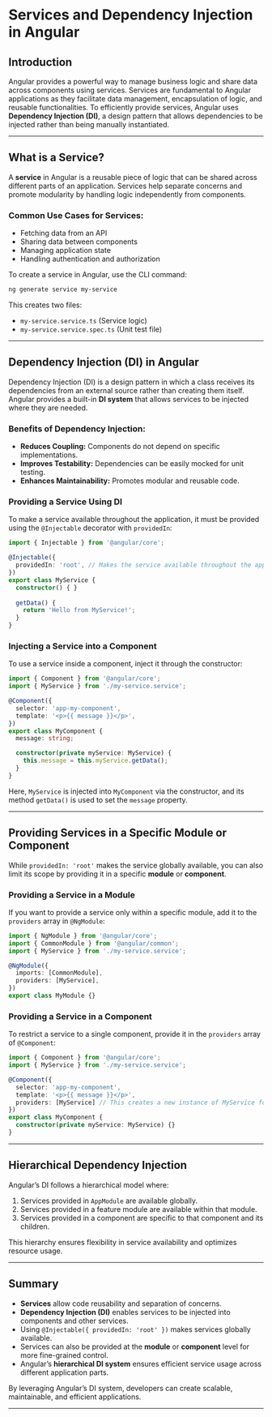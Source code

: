 # Services and Dependency Injection in Angular

## Introduction
Angular provides a powerful way to manage business logic and share data across components using services. Services are fundamental to Angular applications as they facilitate data management, encapsulation of logic, and reusable functionalities. To efficiently provide services, Angular uses **Dependency Injection (DI)**, a design pattern that allows dependencies to be injected rather than being manually instantiated.

---

## What is a Service?
A **service** in Angular is a reusable piece of logic that can be shared across different parts of an application. Services help separate concerns and promote modularity by handling logic independently from components.

### Common Use Cases for Services:
- Fetching data from an API
- Sharing data between components
- Managing application state
- Handling authentication and authorization

To create a service in Angular, use the CLI command:
```sh
ng generate service my-service
```
This creates two files:
- `my-service.service.ts` (Service logic)
- `my-service.service.spec.ts` (Unit test file)

---

## Dependency Injection (DI) in Angular
Dependency Injection (DI) is a design pattern in which a class receives its dependencies from an external source rather than creating them itself. Angular provides a built-in **DI system** that allows services to be injected where they are needed.

### Benefits of Dependency Injection:
- **Reduces Coupling:** Components do not depend on specific implementations.
- **Improves Testability:** Dependencies can be easily mocked for unit testing.
- **Enhances Maintainability:** Promotes modular and reusable code.

### Providing a Service Using DI
To make a service available throughout the application, it must be provided using the `@Injectable` decorator with `providedIn`:

```typescript
import { Injectable } from '@angular/core';

@Injectable({
  providedIn: 'root', // Makes the service available throughout the app
})
export class MyService {
  constructor() { }
  
  getData() {
    return 'Hello from MyService!';
  }
}
```

### Injecting a Service into a Component
To use a service inside a component, inject it through the constructor:

```typescript
import { Component } from '@angular/core';
import { MyService } from './my-service.service';

@Component({
  selector: 'app-my-component',
  template: '<p>{{ message }}</p>',
})
export class MyComponent {
  message: string;

  constructor(private myService: MyService) {
    this.message = this.myService.getData();
  }
}
```

Here, `MyService` is injected into `MyComponent` via the constructor, and its method `getData()` is used to set the `message` property.

---

## Providing Services in a Specific Module or Component
While `providedIn: 'root'` makes the service globally available, you can also limit its scope by providing it in a specific **module** or **component**.

### Providing a Service in a Module
If you want to provide a service only within a specific module, add it to the `providers` array in `@NgModule`:

```typescript
import { NgModule } from '@angular/core';
import { CommonModule } from '@angular/common';
import { MyService } from './my-service.service';

@NgModule({
  imports: [CommonModule],
  providers: [MyService],
})
export class MyModule {}
```

### Providing a Service in a Component
To restrict a service to a single component, provide it in the `providers` array of `@Component`:

```typescript
import { Component } from '@angular/core';
import { MyService } from './my-service.service';

@Component({
  selector: 'app-my-component',
  template: '<p>{{ message }}</p>',
  providers: [MyService] // This creates a new instance of MyService for this component only
})
export class MyComponent {
  constructor(private myService: MyService) {}
}
```

---

## Hierarchical Dependency Injection
Angular’s DI follows a hierarchical model where:
1. Services provided in `AppModule` are available globally.
2. Services provided in a feature module are available within that module.
3. Services provided in a component are specific to that component and its children.

This hierarchy ensures flexibility in service availability and optimizes resource usage.

---

## Summary
- **Services** allow code reusability and separation of concerns.
- **Dependency Injection (DI)** enables services to be injected into components and other services.
- Using `@Injectable({ providedIn: 'root' })` makes services globally available.
- Services can also be provided at the **module** or **component** level for more fine-grained control.
- Angular’s **hierarchical DI system** ensures efficient service usage across different application parts.

By leveraging Angular’s DI system, developers can create scalable, maintainable, and efficient applications.

---